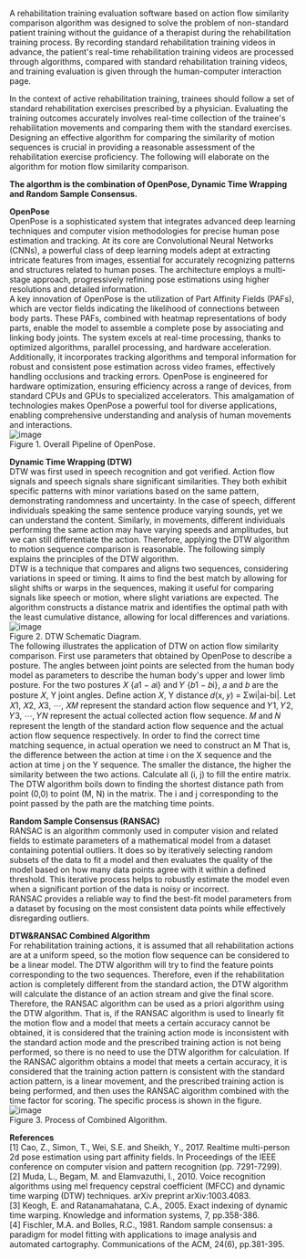 A rehabilitation training evaluation software based on action flow similarity comparison algorithm was designed to solve the problem of non-standard patient training without the guidance of a therapist during the rehabilitation training process. By recording standard rehabilitation training videos in advance, the patient's real-time rehabilitation training videos are processed through algorithms, compared with standard rehabilitation training videos, and training evaluation is given through the human-computer interaction page.  
  
In the context of active rehabilitation training, trainees should follow a set of standard rehabilitation exercises prescribed by a physician. Evaluating the training outcomes accurately involves real-time collection of the trainee's rehabilitation movements and comparing them with the standard exercises. Designing an effective algorithm for comparing the similarity of motion sequences is crucial in providing a reasonable assessment of the rehabilitation exercise proficiency. The following will elaborate on the algorithm for motion flow similarity comparison.  
  
**The algorthm is the combination of OpenPose, Dynamic Time Wrapping and Random Sample Consensus.**
  
**OpenPose**  
OpenPose is a sophisticated system that integrates advanced deep learning techniques and computer vision methodologies for precise human pose estimation and tracking. At its core are Convolutional Neural Networks (CNNs), a powerful class of deep learning models adept at extracting intricate features from images, essential for accurately recognizing patterns and structures related to human poses. The architecture employs a multi-stage approach, progressively refining pose estimations using higher resolutions and detailed information.  
A key innovation of OpenPose is the utilization of Part Affinity Fields (PAFs), which are vector fields indicating the likelihood of connections between body parts. These PAFs, combined with heatmap representations of body parts, enable the model to assemble a complete pose by associating and linking body joints. The system excels at real-time processing, thanks to optimized algorithms, parallel processing, and hardware acceleration. Additionally, it incorporates tracking algorithms and temporal information for robust and consistent pose estimation across video frames, effectively handling occlusions and tracking errors. OpenPose is engineered for hardware optimization, ensuring efficiency across a range of devices, from standard CPUs and GPUs to specialized accelerators. This amalgamation of technologies makes OpenPose a powerful tool for diverse applications, enabling comprehensive understanding and analysis of human movements and interactions.  
![image](https://github.com/ShawnHYSun/Images/blob/main/Pipeline.png)  
Figure 1. Overall Pipeline of OpenPose.  
  
**Dynamic Time Wrapping (DTW)**  
DTW was first used in speech recognition and got verified. Action flow signals and speech signals share significant similarities. They both exhibit specific patterns with minor variations based on the same pattern, demonstrating randomness and uncertainty. In the case of speech, different individuals speaking the same sentence produce varying sounds, yet we can understand the content. Similarly, in movements, different individuals performing the same action may have varying speeds and amplitudes, but we can still differentiate the action. Therefore, applying the DTW algorithm to motion sequence comparison is reasonable. The following simply explains the principles of the DTW algorithm.  
DTW is a technique that compares and aligns two sequences, considering variations in speed or timing. It aims to find the best match by allowing for slight shifts or warps in the sequences, making it useful for comparing signals like speech or motion, where slight variations are expected. The algorithm constructs a distance matrix and identifies the optimal path with the least cumulative distance, allowing for local differences and variations.  
![image](https://github.com/ShawnHYSun/Images/blob/main/DTW.png)  
Figure 2. DTW Schematic Diagram.  
The following illustrates the application of DTW on action flow similarity comparison. First use parameters that obtained by OpenPose to describe a posture. The angles between joint points are selected from the human body model as parameters to describe the human body's upper and lower limb posture. For the two postures 𝑋 {𝑎1 − 𝑎i} and 𝑌 {𝑏1 − 𝑏i}, 𝑎 and 𝑏 are the posture 𝑋, Y joint angles. Define action 𝑋, Y distance 𝑑(x, 𝑦) = Σwi|ai-bi|. Let 𝑋1, 𝑋2, 𝑋3, ⋯, 𝑋𝑀 represent the standard action flow sequence and 𝑌1, 𝑌2, 𝑌3, ⋯, 𝑌𝑁 represent the actual collected action flow sequence. 𝑀 and 𝑁 represent the length of the standard action flow sequence and the actual action flow sequence respectively. In order to find the correct time matching sequence, in actual operation we need to construct an M That is, the difference between the action at time i on the X sequence and the action at time j on the Y sequence. The smaller the distance, the higher the similarity between the two actions. Calculate all (i, j) to fill the entire matrix. The DTW algorithm boils down to finding the shortest distance path from point (0,0) to point (M, N) in the matrix. The i and j corresponding to the point passed by the path are the matching time points.  
  
**Random Sample Consensus (RANSAC)**  
RANSAC is an algorithm commonly used in computer vision and related fields to estimate parameters of a mathematical model from a dataset containing potential outliers. It does so by iteratively selecting random subsets of the data to fit a model and then evaluates the quality of the model based on how many data points agree with it within a defined threshold. This iterative process helps to robustly estimate the model even when a significant portion of the data is noisy or incorrect.  
RANSAC provides a reliable way to find the best-fit model parameters from a dataset by focusing on the most consistent data points while effectively disregarding outliers.  
  
**DTW&RANSAC Combined Algorithm**  
For rehabilitation training actions, it is assumed that all rehabilitation actions are at a uniform speed, so the motion flow sequence can be considered to be a linear model. The DTW algorithm will try to find the feature points corresponding to the two sequences. Therefore, even if the rehabilitation action is completely different from the standard action, the DTW algorithm will calculate the distance of an action stream and give the final score. Therefore, the RANSAC algorithm can be used as a priori algorithm using the DTW algorithm. That is, if the RANSAC algorithm is used to linearly fit the motion flow and a model that meets a certain accuracy cannot be obtained, it is considered that the training action mode is inconsistent with the standard action mode and the prescribed training action is not being performed, so there is no need to use the DTW algorithm for calculation. If the RANSAC algorithm obtains a model that meets a certain accuracy, it is considered that the training action pattern is consistent with the standard action pattern, is a linear movement, and the prescribed training action is being performed, and then uses the RANSAC algorithm combined with the time factor for scoring. The specific process is shown in the figure.  
![image](https://github.com/ShawnHYSun/Images/blob/main/Process.png)  
Figure 3. Process of Combined Algorithm.  


  
**References**  
[1]	Cao, Z., Simon, T., Wei, S.E. and Sheikh, Y., 2017. Realtime multi-person 2d pose estimation using part affinity fields. In Proceedings of the IEEE conference on computer vision and pattern recognition (pp. 7291-7299).  
[2]	Muda, L., Begam, M. and Elamvazuthi, I., 2010. Voice recognition algorithms using mel frequency cepstral coefficient (MFCC) and dynamic time warping (DTW) techniques. arXiv preprint arXiv:1003.4083.  
[3]	Keogh, E. and Ratanamahatana, C.A., 2005. Exact indexing of dynamic time warping. Knowledge and information systems, 7, pp.358-386.  
[4]	Fischler, M.A. and Bolles, R.C., 1981. Random sample consensus: a paradigm for model fitting with applications to image analysis and automated cartography. Communications of the ACM, 24(6), pp.381-395.  
